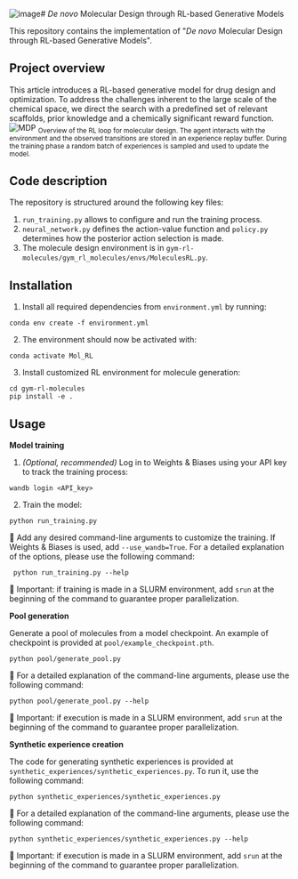 ![image](https://github.com/user-attachments/assets/51dadd3a-a8f4-4154-9429-2c7b8ed69df8)# _De novo_ Molecular Design through RL-based Generative Models

This repository contains the implementation of "_De novo_ Molecular Design through RL-based Generative Models".

## Project overview
This article introduces a RL-based generative model for drug design and optimization. To address the challenges inherent to the large scale of the chemical space, we direct the search with a predefined set of relevant scaffolds, prior knowledge and a chemically significant reward function.
![MDP](https://github.com/user-attachments/assets/7d12e399-d7e0-4c04-b5ba-e3c743d8f22d)
<sub>Overview of the RL loop for molecular design. The agent interacts with the environment and the observed transitions are stored in an experience replay buffer. During the training phase a random batch of experiences is sampled and used to update the model.</sub>

## Code description
The repository is structured around the following key files:
1. `run_training.py` allows to configure and run the training process.
2. `neural_network.py` defines the action-value function and `policy.py` determines how the posterior action selection is made.
3. The molecule design environment is in `gym-rl-molecules/gym_rl_molecules/envs/MoleculesRL.py`.

## Installation
1. Install all required dependencies from `environment.yml` by running:
```
conda env create -f environment.yml
```
2. The environment should now be activated with:
```
conda activate Mol_RL
```
3. Install customized RL environment for molecule generation:
```
cd gym-rl-molecules
pip install -e .
```

## Usage
**Model training**

1. *(Optional, recommended)* Log in to Weights & Biases using your API key to track the training process:
```
wandb login <API_key>
```
2. Train the model:
```
python run_training.py
```
🔹 Add any desired command-line arguments to customize the training. If Weights & Biases is used, add `--use_wandb=True`. For a detailed explanation of the options, please use the following command:
   ```
    python run_training.py --help
   ```

🔹 Important: if training is made in a SLURM environment, add `srun` at the beginning of the command to guarantee proper parallelization.


**Pool generation**

Generate a pool of molecules from a model checkpoint.  An example of checkpoint is provided at `pool/example_checkpoint.pth`.
```
python pool/generate_pool.py
```
🔹 For a detailed explanation of the command-line arguments, please use the following command:
```
python pool/generate_pool.py --help
```
🔹 Important: if execution is made in a SLURM environment, add `srun` at the beginning of the command to guarantee proper parallelization.


**Synthetic experience creation**

The code for generating synthetic experiences is provided at `synthetic_experiences/synthetic_experiences.py`. To run it, use the following command:
```
python synthetic_experiences/synthetic_experiences.py
```
🔹 For a detailed explanation of the command-line arguments, please use the following command:
```
python synthetic_experiences/synthetic_experiences.py --help
```
🔹 Important: if execution is made in a SLURM environment, add `srun` at the beginning of the command to guarantee proper parallelization.



